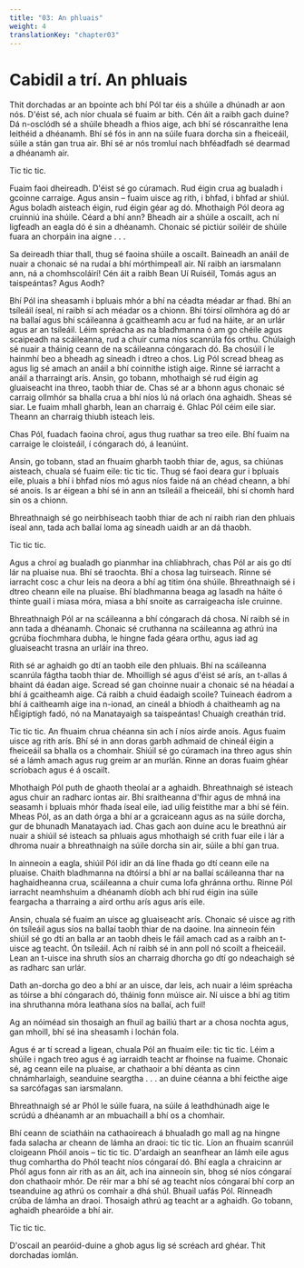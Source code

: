 ```yaml
---
title: "03: An phluais"
weight: 4
translationKey: "chapter03"
---
```


# Cabidil a trí. An phluais

Thit dorchadas ar an bpointe ach bhí Pól tar éis a shúile a dhúnadh ar aon nós. D'éist sé, ach níor chuala sé fuaim ar bith. Cén áit a raibh gach duine? Dá n-osclódh sé a shúile bheadh a fhios aige, ach bhí sé róscanraithe lena leithéid a dhéanamh. Bhí sé fós in ann na súile fuara dorcha sin a fheiceáil, súile a stán gan trua air. Bhí sé ar nós tromluí nach bhféadfadh sé dearmad a dhéanamh air.

Tic tic tic.

Fuaim faoi dheireadh. D'éist sé go cúramach. Rud éigin crua ag bualadh i gcoinne carraige. Agus ansin – fuaim uisce ag rith, i bhfad, i bhfad ar shiúl. Agus boladh aisteach éigin, rud éigin géar ag dó. Mhothaigh Pól deora ag cruinniú ina shúile. Céard a bhí ann? Bheadh air a shúile a oscailt, ach ní ligfeadh an eagla dó é sin a dhéanamh. Chonaic sé pictiúr soiléir de shúile fuara an chorpáin ina aigne . . .

Sa deireadh thiar thall, thug sé faoina shúile a oscailt. Baineadh an anáil de nuair a chonaic sé na rudaí a bhí mórthimpeall air. Ní raibh an iarsmalann ann, ná a chomhscoláirí! Cén áit a raibh Bean Uí Ruiséil, Tomás agus an taispeántas? Agus Aodh?

Bhí Pól ina sheasamh i bpluais mhór a bhí na céadta méadar ar fhad. Bhí an tsíleáil íseal, ní raibh sí ach méadar os a chionn. Bhí tóirsí ollmhóra ag dó ar na ballaí agus bhí scáileanna á gcaitheamh acu ar fud na háite, ar an urlár agus ar an tsíleáil. Léim spréacha as na bladhmanna ó am go chéile agus scaipeadh na scáileanna, rud a chuir cuma níos scanrúla fós orthu. Chúlaigh sé nuair a tháinig ceann de na scáileanna cóngarach dó. Ba chosúil í le hainmhí beo a bheadh ag síneadh i dtreo a chos. Lig Pól scread bheag as agus lig sé amach an anáil a bhí coinnithe istigh aige. Rinne sé iarracht a anáil a tharraingt arís. Ansin, go tobann, mhothaigh sé rud éigin ag gluaiseacht ina threo, taobh thiar de. Chas sé ar a bhonn agus chonaic sé carraig ollmhór sa bhalla crua a bhí níos lú ná orlach óna aghaidh. Sheas sé siar. Le fuaim mhall gharbh, lean an charraig é. Ghlac Pól céim eile siar. Theann an charraig thiubh isteach leis.

Chas Pól, fuadach faoina chroí, agus thug ruathar sa treo eile. Bhí fuaim na carraige le cloisteáil, í cóngarach dó, á leanúint.

Ansin, go tobann, stad an fhuaim gharbh taobh thiar de, agus, sa chiúnas aisteach, chuala sé fuaim eile: tic tic tic. Thug sé faoi deara gur i bpluais eile, pluais a bhí i bhfad níos mó agus níos faide ná an chéad cheann, a bhí sé anois. Is ar éigean a bhí sé in ann an tsíleáil a fheiceáil, bhí sí chomh hard sin os a chionn.

Bhreathnaigh sé go neirbhíseach taobh thiar de ach ní raibh rian den phluais íseal ann, tada ach ballaí loma ag síneadh uaidh ar an dá thaobh.

Tic tic tic.

Agus a chroí ag bualadh go pianmhar ina chliabhrach, chas Pól ar ais go dtí lár na pluaise nua. Bhí sé traochta. Bhí a chosa lag tuirseach. Rinne sé iarracht cosc a chur leis na deora a bhí ag titim óna shúile. Bhreathnaigh sé i dtreo cheann eile na pluaise. Bhí bladhmanna beaga ag lasadh na háite ó thinte guail i miasa móra, miasa a bhí snoite as carraigeacha ísle cruinne.

Bhreathnaigh Pól ar na scáileanna a bhí cóngarach dá chosa. Ní raibh sé in ann tada a dhéanamh. Chonaic sé cruthanna na scáileanna ag athrú ina gcrúba fíochmhara dubha, le hingne fada géara orthu, agus iad ag gluaiseacht trasna an urláir ina threo.

Rith sé ar aghaidh go dtí an taobh eile den phluais. Bhí na scáileanna scanrúla fágtha taobh thiar de. Mhoilligh sé agus d'éist sé arís, an t-allas á bhaint dá éadan aige. Scread sé gan choinne nuair a chonaic sé na héadaí a bhí á gcaitheamh aige. Cá raibh a chuid éadaigh scoile? Tuineach éadrom a bhí á caitheamh aige ina n-ionad, an cineál a bhíodh á chaitheamh ag na hÉigiptigh fadó, nó na Manatayaigh sa taispeántas! Chuaigh creathán tríd.

Tic tic tic. An fhuaim chrua chéanna sin ach í níos airde anois. Agus fuaim uisce ag rith arís. Bhí sé in ann doras garbh adhmaid de chineál éigin a fheiceáil sa bhalla os a chomhair. Shiúil sé go cúramach ina threo agus shín sé a lámh amach agus rug greim ar an murlán. Rinne an doras fuaim ghéar scríobach agus é á oscailt.

Mhothaigh Pól puth de ghaoth theolaí ar a aghaidh. Bhreathnaigh sé isteach agus chuir an radharc iontas air. Bhí sraitheanna d'fhir agus de mhná ina seasamh i bpluais mhór fhada íseal eile, iad uilig feistithe mar a bhí sé féin. Mheas Pól, as an dath órga a bhí ar a gcraiceann agus as na súile dorcha, gur de bhunadh Manatayach iad. Chas gach aon duine acu le breathnú air nuair a shiúil sé isteach sa phluais agus mhothaigh sé crith fuar eile i lár a dhroma nuair a bhreathnaigh na súile dorcha sin air, súile a bhí gan trua.

In ainneoin a eagla, shiúil Pól idir an dá líne fhada go dtí ceann eile na pluaise. Chaith bladhmanna na dtóirsí a bhí ar na ballaí scáileanna thar na haghaidheanna crua, scáileanna a chuir cuma lofa ghránna orthu. Rinne Pól iarracht neamhshuim a dhéanamh díobh ach bhí rud éigin ina súile feargacha a tharraing a aird orthu arís agus arís eile.

Ansin, chuala sé fuaim an uisce ag gluaiseacht arís. Chonaic sé uisce ag rith ón tsíleáil agus síos na ballaí taobh thiar de na daoine. Ina ainneoin féin shiúil sé go dtí an balla ar an taobh dheis le fáil amach cad as a raibh an t-uisce ag teacht. Ón tsíleáil. Ach ní raibh sé in ann poll nó scoilt a fheiceáil. Lean an t-uisce ina shruth síos an charraig dhorcha go dtí go ndeachaigh sé as radharc san urlár.

Dath an-dorcha go deo a bhí ar an uisce, dar leis, ach nuair a léim spréacha as tóirse a bhí cóngarach dó, tháinig fonn múisce air. Ní uisce a bhí ag titim ina shruthanna móra leathana síos na ballaí, ach fuil!

Ag an nóiméad sin thosaigh an fhuil ag bailiú thart ar a chosa nochta agus, gan mhoill, bhí sé ina sheasamh i lochán fola.

Agus é ar tí scread a ligean, chuala Pól an fhuaim eile: tic tic tic. Léim a shúile i ngach treo agus é ag iarraidh teacht ar fhoinse na fuaime. Chonaic sé, ag ceann eile na pluaise, ar chathaoir a bhí déanta as cinn chnámharlaigh, seanduine seargtha . . . an duine céanna a bhí feicthe aige sa sarcófagas san iarsmalann.

Bhreathnaigh sé ar Phól le súile fuara, na súile á leathdhúnadh aige le scrúdú a dhéanamh ar an mbuachaill a bhí os a chomhair.

Bhí ceann de sciatháin na cathaoireach á bhualadh go mall ag na hingne fada salacha ar cheann de lámha an draoi: tic tic tic. Líon an fhuaim scanrúil cloigeann Phóil anois – tic tic tic. D'ardaigh an seanfhear an lámh eile agus thug comhartha do Phól teacht níos cóngaraí dó. Bhí eagla a chraicinn ar Phól agus fonn air rith as an áit, ach ina ainneoin sin, bhog sé níos cóngaraí don chathaoir mhór. De réir mar a bhí sé ag teacht níos cóngaraí bhí corp an tseanduine ag athrú os comhair a dhá shúl. Bhuail uafás Pól. Rinneadh crúba de lámha an draoi. Thosaigh athrú ag teacht ar a aghaidh. Go tobann, aghaidh phearóide a bhí air. 

Tic tic tic.

D'oscail an pearóid-duine a ghob agus lig sé scréach ard ghéar. Thit dorchadas iomlán.

